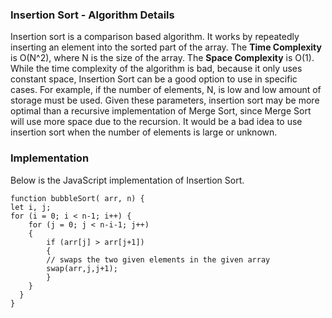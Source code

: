### Insertion Sort - Algorithm Details
Insertion sort is a comparison based algorithm. It works by repeatedly inserting an element into the sorted part of the array. The **Time Complexity** is O(N^2), where N is the size of the array. The **Space Complexity** is O(1). While the time complexity of the algorithm is bad, because it only uses constant space, Insertion Sort can be a good option to use in specific cases. For example, if the number of elements, N, is low and low amount of storage must be used. Given these parameters, insertion sort may be more optimal than a recursive implementation of Merge Sort, since Merge Sort will use more space due to the recursion. It would be a bad idea to use insertion sort when the number of elements is large or unknown.

### Implementation

Below is the JavaScript implementation of Insertion Sort.

```
function bubbleSort( arr, n) { 
let i, j; 
for (i = 0; i < n-1; i++) { 
    for (j = 0; j < n-i-1; j++) 
    { 
        if (arr[j] > arr[j+1]) 
        { 
        // swaps the two given elements in the given array
        swap(arr,j,j+1);
        } 
    } 
  } 
} 
```